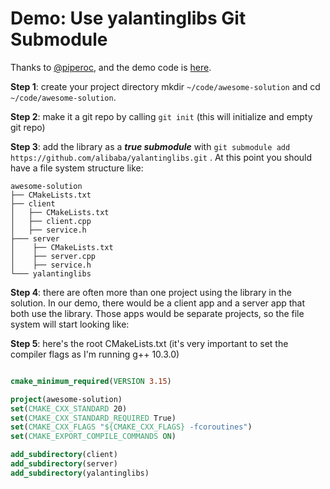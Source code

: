 # Demo: Use yalantinglibs Git Submodule

Thanks to [@piperoc](https://github.com/piperoc), and the demo code is [here](https://github.com/PikachuHyA/yalantinglibs_as_submodule_demo).


**Step 1**: create your project directory mkdir `~/code/awesome-solution` and cd `~/code/awesome-solution`.

**Step 2**: make it a git repo by calling `git init` (this will initialize and empty git repo)

**Step 3**: add the library as a ***true submodule*** with  `git submodule add https://github.com/alibaba/yalantinglibs.git` .
At this point you should have a file system structure like:

```
awesome-solution
├── CMakeLists.txt
├── client
│   ├── CMakeLists.txt
│   ├── client.cpp
│   ├── service.h
├─── server
│    ├── CMakeLists.txt
│    ├── server.cpp
│    ├── service.h
└─── yalantinglibs
```

**Step 4**: there are often more than one project using the library in the solution. In our demo, there would be a client app and a server app that both use the library. Those apps would be separate projects, so the file system will start looking like:

**Step 5**: here's the root CMakeLists.txt (it's very important to set the compiler flags as I'm running g++ 10.3.0)


```cmake

cmake_minimum_required(VERSION 3.15)

project(awesome-solution)
set(CMAKE_CXX_STANDARD 20)
set(CMAKE_CXX_STANDARD_REQUIRED True)
set(CMAKE_CXX_FLAGS "${CMAKE_CXX_FLAGS} -fcoroutines")
set(CMAKE_EXPORT_COMPILE_COMMANDS ON)

add_subdirectory(client)
add_subdirectory(server)
add_subdirectory(yalantinglibs)
```
